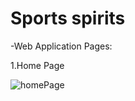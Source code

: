 # Sports spirits

-Web Application Pages:

1.Home Page

![homePage](https://github.com/Filip-ShabanoskiVp/sports-spirits/assets/52547885/a2f6e7af-3e26-4a0b-a09f-479c7b6785fd)
